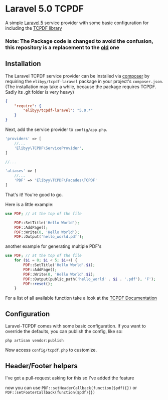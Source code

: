 # Laravel 5.0 TCPDF

A simple [Laravel 5](http://www.laravel.com) service provider with some basic configuration for including the [TCPDF library](http://www.tcpdf.org/)

### Note: The Package code is changed to avoid the confusion, this repository is a replacement to the  [old](https://github.com/elibyy/laravel-tcpdf) one 

## Installation

The Laravel TCPDF service provider can be installed via [composer](http://getcomposer.org) by requiring the `elibyy/tcpdf-laravel` package in your project's `composer.json`. (The installation may take a while, because the package requires TCPDF. Sadly its .git folder is very heavy)

```json
{
    "require": {
        "elibyy/tcpdf-laravel": "5.0.*"
    }
}
```

Next, add the service provider to `config/app.php`.

```php
'providers' => [
    //...
    'Elibyy\TCPDF\ServiceProvider',
]

//...

'aliases' => [
	//...
	'PDF' => 'Elibyy\TCPDF\Facades\TCPDF'
]

```

That's it! You're good to go.

Here is a little example:

```php
use PDF; // at the top of the file

	PDF::SetTitle('Hello World');
	PDF::AddPage();
	PDF::Write(0, 'Hello World');
	PDF::Output('hello_world.pdf');
```

another example for generating multiple PDF's

```php
use PDF; // at the top of the file
	for ($i = 0; $i < 5; $i++) {
		PDF::SetTitle('Hello World'.$i);
		PDF::AddPage();
		PDF::Write(0, 'Hello World'.$i);
		PDF::Output(public_path('hello_world' . $i . '.pdf'), 'F');
		PDF::reset();
	}
```

For a list of all available function take a look at the [TCPDF Documentation](http://www.tcpdf.org/doc/code/classTCPDF.html)

## Configuration

Laravel-TCPDF comes with some basic configuration.
If you want to override the defaults, you can publish the config, like so:

    php artisan vendor:publish

Now access `config/tcpdf.php` to customize.

## Header/Footer helpers

I've got a pull-request asking for this so I've added the feature

now you can use `PDF::setHeaderCallback(function($pdf){})` or `PDF::setFooterCallback(function($pdf){})`
